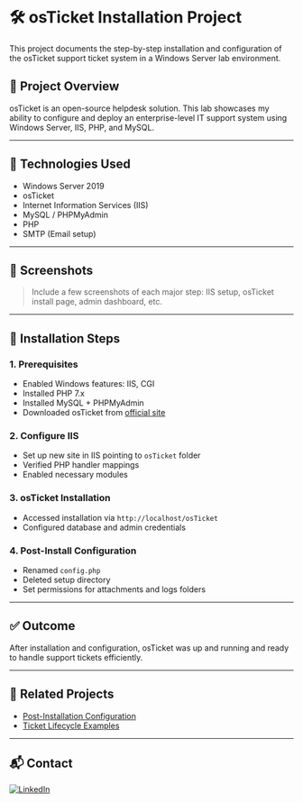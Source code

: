 # 🛠️ osTicket Installation Project

This project documents the step-by-step installation and configuration of the osTicket support ticket system in a Windows Server lab environment.

## 📌 Project Overview

osTicket is an open-source helpdesk solution. This lab showcases my ability to configure and deploy an enterprise-level IT support system using Windows Server, IIS, PHP, and MySQL.

---

## 🔧 Technologies Used

- Windows Server 2019
- osTicket
- Internet Information Services (IIS)
- MySQL / PHPMyAdmin
- PHP
- SMTP (Email setup)

---

## 📸 Screenshots

> Include a few screenshots of each major step: IIS setup, osTicket install page, admin dashboard, etc.

---

## 🧭 Installation Steps

### 1. Prerequisites
- Enabled Windows features: IIS, CGI
- Installed PHP 7.x
- Installed MySQL + PHPMyAdmin
- Downloaded osTicket from [official site](https://osticket.com/download/)

### 2. Configure IIS
- Set up new site in IIS pointing to `osTicket` folder
- Verified PHP handler mappings
- Enabled necessary modules

### 3. osTicket Installation
- Accessed installation via `http://localhost/osTicket`
- Configured database and admin credentials

### 4. Post-Install Configuration
- Renamed `config.php`
- Deleted setup directory
- Set permissions for attachments and logs folders

---

## ✅ Outcome

After installation and configuration, osTicket was up and running and ready to handle support tickets efficiently.

---

## 📂 Related Projects

- [Post-Installation Configuration](https://github.com/joshmadakorcc/post-install-config)
- [Ticket Lifecycle Examples](https://github.com/joshmadakorcc/ticket-lifecycle)

---

## 📬 Contact

[![LinkedIn](https://img.shields.io/badge/LinkedIn-blue?style=flat-square&logo=linkedin)](https://www.linkedin.com/in/jayden-orlandini-4555a71b6)

